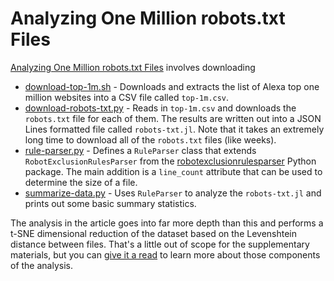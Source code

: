 # Analyzing One Million robots.txt Files

[Analyzing One Million robots.txt Files](https://intoli.com/blog/analyzing-one-million-robots-txt-files/) involves downloading

- [download-top-1m.sh](download-top-1m.sh) - Downloads and extracts the list of Alexa top one million websites into a CSV file called `top-1m.csv`.
- [download-robots-txt.py](download-robots-txt.py) - Reads in `top-1m.csv` and downloads the `robots.txt` file for each of them.
    The results are written out into a JSON Lines formatted file called `robots-txt.jl`.
    Note that it takes an extremely long time to download all of the `robots.txt` files (like weeks).
- [rule-parser.py](rule-parser.py) - Defines a `RuleParser` class that extends `RobotExclusionRulesParser` from the [robotexclusionrulesparser](http://nikitathespider.com/python/rerp/) Python package.
    The main addition is a `line_count` attribute that can be used to determine the size of a file.
- [summarize-data.py](summarize-data.py) - Uses `RuleParser` to analyze the `robots-txt.jl` and prints out some basic summary statistics.

The analysis in the article goes into far more depth than this and performs a t-SNE dimensional reduction of the dataset based on the Levenshtein distance between files.
That's a little out of scope for the supplementary materials, but you can [give it a read](https://intoli.com/blog/analyzing-one-million-robots-txt-files/) to learn more about those components of the analysis.

